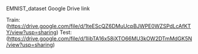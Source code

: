 EMNIST_dataset Google Drive link

Train: (https://drive.google.com/file/d/1teEScQZ6DMuUcpBJWPE0WZSPdLcAfKTY/view?usp=sharing)
Test: (https://drive.google.com/file/d/1IibTA16x58jXTO66MU3kOW2DTmMdGK5N/view?usp=sharing)
